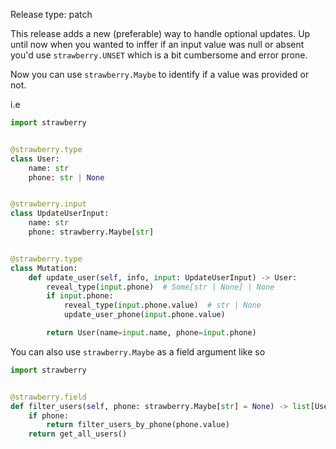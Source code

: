 Release type: patch

This release adds a new (preferable) way to handle optional updates. Up until
now when you wanted to inffer if an input value was null or absent you'd use
`strawberry.UNSET` which is a bit cumbersome and error prone.

Now you can use `strawberry.Maybe` to identify if a
value was provided or not.

i.e

```python
import strawberry


@strawberry.type
class User:
    name: str
    phone: str | None


@strawberry.input
class UpdateUserInput:
    name: str
    phone: strawberry.Maybe[str]


@strawberry.type
class Mutation:
    def update_user(self, info, input: UpdateUserInput) -> User:
        reveal_type(input.phone)  # Some[str | None] | None
        if input.phone:
            reveal_type(input.phone.value)  # str | None
            update_user_phone(input.phone.value)

        return User(name=input.name, phone=input.phone)
```

You can also use `strawberry.Maybe` as a field argument like so

```python
import strawberry


@strawberry.field
def filter_users(self, phone: strawberry.Maybe[str] = None) -> list[User]:
    if phone:
        return filter_users_by_phone(phone.value)
    return get_all_users()
```
